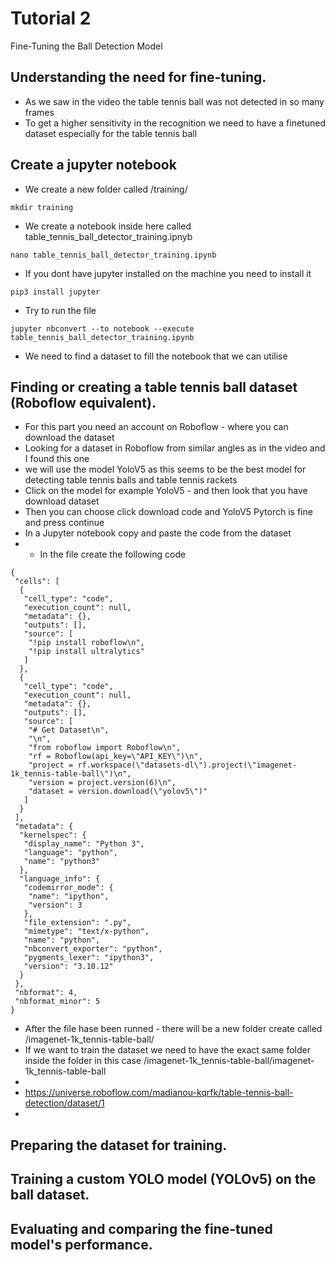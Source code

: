 # Tutorial 2
Fine-Tuning the Ball Detection Model

## Understanding the need for fine-tuning.
- As we saw in the video the table tennis ball was not detected in so many frames
- To get a higher sensitivity in the recognition we need to have a finetuned dataset especially for the table tennis ball
## Create a jupyter notebook
- We create a new folder called /training/
```
mkdir training
```
- We create a notebook inside here called table_tennis_ball_detector_training.ipnyb
```
nano table_tennis_ball_detector_training.ipynb
```
- If you dont have jupyter installed on the machine you need to install it
```
pip3 install jupyter
```
- Try to run the file
```
jupyter nbconvert --to notebook --execute table_tennis_ball_detector_training.ipynb

```
- We need to find a dataset to fill the notebook that we can utilise

## Finding or creating a table tennis ball dataset (Roboflow equivalent).
- For this part you need an account on Roboflow - where you can download the dataset
- Looking for a dataset in Roboflow from similar angles as in the video and I found this one
- we will use the model YoloV5 as this seems to be the best model for detecting table tennis balls and table tennis rackets
- Click on the model for example YoloV5 - and then look that you have download dataset
- Then you can choose click download code and YoloV5 Pytorch is fine and press continue
- In a Jupyter notebook copy and paste the code from the dataset
- - In the file create the following code 
```
{
 "cells": [
  {
   "cell_type": "code",
   "execution_count": null,
   "metadata": {},
   "outputs": [],
   "source": [
    "!pip install roboflow\n",
    "!pip install ultralytics"
   ]
  },
  {
   "cell_type": "code",
   "execution_count": null,
   "metadata": {},
   "outputs": [],
   "source": [
    "# Get Dataset\n",
    "\n",
    "from roboflow import Roboflow\n",
    "rf = Roboflow(api_key=\"API_KEY\")\n",
    "project = rf.workspace(\"datasets-dl\").project(\"imagenet-1k_tennis-table-ball\")\n",
    "version = project.version(6)\n",
    "dataset = version.download(\"yolov5\")"
   ]
  }
 ],
 "metadata": {
  "kernelspec": {
   "display_name": "Python 3",
   "language": "python",
   "name": "python3"
  },
  "language_info": {
   "codemirror_mode": {
    "name": "ipython",
    "version": 3
   },
   "file_extension": ".py",
   "mimetype": "text/x-python",
   "name": "python",
   "nbconvert_exporter": "python",
   "pygments_lexer": "ipython3",
   "version": "3.10.12"
  }
 },
 "nbformat": 4,
 "nbformat_minor": 5
}
```
- After the file hase been runned - there will be a new folder create called /imagenet-1k_tennis-table-ball/
- If we want to train the dataset we need to have the exact same folder inside the folder in this case /imagenet-1k_tennis-table-ball/imagenet-1k_tennis-table-ball
- 
- https://universe.roboflow.com/madianou-kqrfk/table-tennis-ball-detection/dataset/1
- 
## Preparing the dataset for training.
## Training a custom YOLO model (YOLOv5) on the ball dataset.
## Evaluating and comparing the fine-tuned model's performance.
